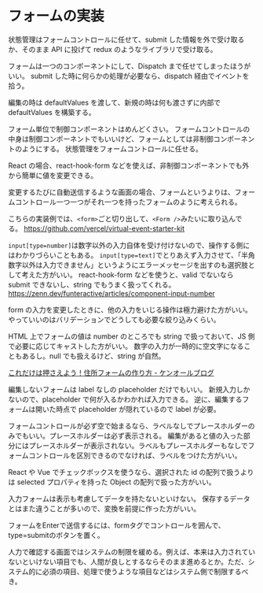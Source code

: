 # フォームの実装

状態管理はフォームコントロールに任せて、submit した情報を外で受け取るか、そのまま API に投げて redux のようなライブラリで受け取る。

フォームは一つのコンポーネントにして、Dispatch まで任せてしまったほうがいい。
submit した時に何らかの処理が必要なら、dispatch 経由でイベントを拾う。

編集の時は defaultValues を渡して、新規の時は何も渡さずに内部で defaultValues を構築する。

フォーム単位で制御コンポーネントはめんどくさい。
フォームコントロールの中身は制御コンポーネントでもいいけど、フォームとしては非制御コンポーネントのようにする。
状態管理をフォームコントロールに任せる。

React の場合、react-hook-form などを使えば、非制御コンポーネントでも外から簡単に値を変更できる。

変更するたびに自動送信するような画面の場合、フォームというよりは、フォームコントロール一つ一つがそれ一つを持ったフォームのように考えられる。

こちらの実装例では、`<form>`ごと切り出して、`<Form />`みたいに取り込んでる。
https://github.com/vercel/virtual-event-starter-kit

`input[type=number]`は数字以外の入力自体を受け付けないので、操作する側にはわかりづらいこともある。
`input[type=text]`でとりあえず入力させて、「半角数字以外は入力できません」というようにエラーメッセージを出すのも選択肢として考えた方がいい。
react-hook-form などを使うと、valid でないなら submit できないし、string でもうまく扱ってくれる。
https://zenn.dev/funteractive/articles/component-input-number

form の入力を変更したときに、他の入力をいじる操作は極力避けた方がいい。
やっていいのはバリデーションでどうしても必要な絞り込みくらい。

HTML 上でフォームの値は number のところでも string で扱っておいて、JS 側で必要に応じてキャストした方がいい。
数字の入力が一時的に空文字になることもあるし。null でも扱えるけど、string が自然。

[これだけは押さえよう！住所フォームの作り方 - ケンオールブログ](https://blog.kenall.jp/entry/address-form-best-practice)

編集しないフォームは label なしの placeholder だけでもいい。
新規入力しかないので、placeholder で何が入るかわかれば入力できる。
逆に、編集するフォームは開いた時点で placeholder が隠れているので label が必要。

フォームコントロールが必ず空で始まるなら、ラベルなしでプレースホルダーのみでもいい。プレースホルダーは必ず表示される。
編集があると値の入った部分にはプレースホルダーが表示されない。ラベルもプレースホルダーもなしでフォームコントロールを区別できるのでなければ、ラベルをつけた方がいい。

React や Vue でチェックボックスを使うなら、選択された id の配列で扱うよりは selected プロパティを持った Object の配列で扱った方がいい。

入力フォームは表示も考慮してデータを持たないといけない。
保存するデータとはまた違うことが多いので、変換を前提に作った方がいい。

フォームをEnterで送信するには、formタグでコントロールを囲んで、type=submitのボタンを置く。

人力で確認する画面ではシステムの制限を緩める。例えば、本来は入力されていないといけない項目でも、人間が良しとするならそのまま進めるとか。ただ、システム的に必須の項目、処理で使うような項目などはシステム側で制限するべき。
